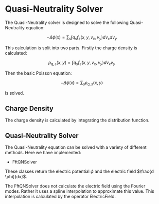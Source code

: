 # Quasi-Neutrality Solver

The Quasi-Neutrality solver is designed to solve the following Quasi-Neutrality equation:

$$ -\Delta \phi(x) = \sum_s \int q_s f_s(x,y,v_x,v_y) dv_x dv_y $$

This calculation is split into two parts. Firstly the charge density is calculated:

$$ \rho_{q,s}(x, y) = \int q_s f_s(x,y,v_x,v_y) dv_x v_y $$

Then the basic Poisson equation:

$$ -\Delta \phi(x) = \sum_s \rho_{q,s}(x,y) $$

is solved.

## Charge Density

The charge density is calculated by integrating the distribution function.

## Quasi-Neutrality Solver

The Quasi-Neutrality equation can be solved with a variety of different methods. Here we have implemented:

-   FftQNSolver

These classes return the electric potential $\phi$ and the electric field $\frac{d \phi}{dx}$.

The FftQNSolver does not calculate the electric field using the Fourier modes. Rather it uses a spline interpolation to approximate this value. This interpolation is calculated by the operator ElectricField.

